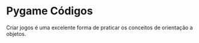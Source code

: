 # Pygame Códigos
Criar jogos é uma excelente forma de praticar os conceitos de orientação a objetos.